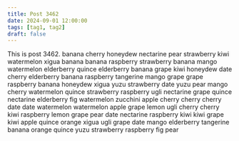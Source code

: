 ```yaml
---
title: Post 3462
date: 2024-09-01 12:00:00
tags: [tag1, tag2]
draft: false
---
```

This is post 3462.
banana
cherry
honeydew
nectarine
pear
strawberry
kiwi
watermelon
xigua
banana
banana
raspberry
strawberry
banana
mango
watermelon
elderberry
quince
elderberry
banana
grape
kiwi
honeydew
date
cherry
elderberry
banana
raspberry
tangerine
mango
grape
grape
raspberry
banana
honeydew
xigua
yuzu
strawberry
date
yuzu
pear
mango
cherry
watermelon
quince
strawberry
raspberry
ugli
nectarine
grape
quince
nectarine
elderberry
fig
watermelon
zucchini
apple
cherry
cherry
cherry
date
date
watermelon
watermelon
apple
grape
lemon
ugli
cherry
cherry
kiwi
raspberry
lemon
grape
pear
date
nectarine
raspberry
kiwi
kiwi
grape
kiwi
apple
quince
orange
xigua
ugli
grape
date
mango
elderberry
tangerine
banana
orange
quince
yuzu
strawberry
raspberry
fig
pear
